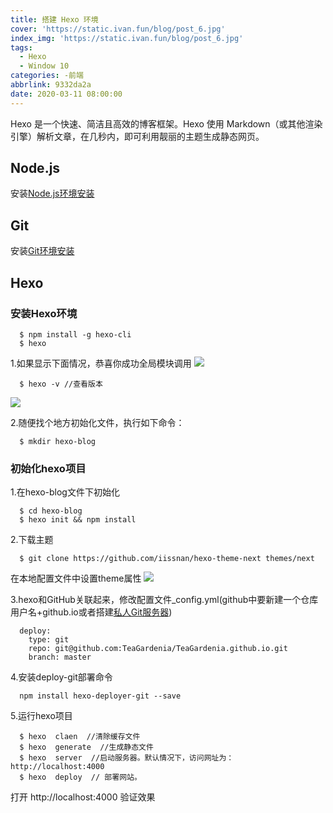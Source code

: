 ```yaml
---
title: 搭建 Hexo 环境
cover: 'https://static.ivan.fun/blog/post_6.jpg'
index_img: 'https://static.ivan.fun/blog/post_6.jpg'
tags:
  - Hexo
  - Window 10
categories: -前端
abbrlink: 9332da2a
date: 2020-03-11 08:00:00
---
```

Hexo 是一个快速、简洁且高效的博客框架。Hexo 使用 Markdown（或其他渲染引擎）解析文章，在几秒内，即可利用靓丽的主题生成静态网页。

## Node.js
  安装[Node.js环境安装](https://www.ivan.fun/posts/27ec92d2/ "Node.js环境安装")

## Git
  安装[Git环境安装](https://www.ivan.fun/posts/c8814d8f/ "Git环境安装")
## Hexo

### 安装Hexo环境
``` 
  $ npm install -g hexo-cli
  $ hexo
```
  1.如果显示下面情况，恭喜你成功全局模块调用
  ![](https://static.ivan.fun/blog/hexo1.jpg)

``` 
  $ hexo -v //查看版本
```
 ![](https://static.ivan.fun/blog/hexo2.jpg)

  2.随便找个地方初始化文件，执行如下命令：
``` 
  $ mkdir hexo-blog
```

  ### 初始化hexo项目
  1.在hexo-blog文件下初始化
``` 
  $ cd hexo-blog
  $ hexo init && npm install
```

  2.下载主题
```  
  $ git clone https://github.com/iissnan/hexo-theme-next themes/next
```
  在本地配置文件中设置theme属性
![](https://static.ivan.fun/blog/hexo3.jpg)

  3.hexo和GitHub关联起来，修改配置文件_config.yml(github中要新建一个仓库用户名+github.io或者搭建[私人Git服务器](http://www.famuzhe.cn/p/c8814d8f/ "私人Git服务器"))
``` 
  deploy:
    type: git
    repo: git@github.com:TeaGardenia/TeaGardenia.github.io.git
    branch: master
```
  4.安装deploy-git部署命令
``` 
  npm install hexo-deployer-git --save
```


  5.运行hexo项目
``` 
  $ hexo  claen  //清除缓存文件
  $ hexo  generate  //生成静态文件
  $ hexo  server  //启动服务器。默认情况下，访问网址为： http://localhost:4000
  $ hexo  deploy  // 部署网站。
```
  打开  http://localhost:4000  验证效果
